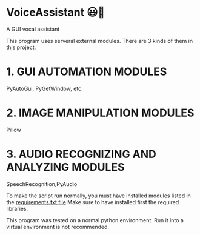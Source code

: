 # VoiceAssistant :smiley::microphone:
A GUI vocal assistant



This program uses serveral external modules. There are 3 kinds of them in this project:


# 1. GUI AUTOMATION MODULES
  PyAutoGui, PyGetWindow, etc.

# 2. IMAGE MANIPULATION MODULES
   Pillow
# 3. AUDIO RECOGNIZING AND ANALYZING MODULES
   SpeechRecognition,PyAudio


To make the script run normally, you must have installed modules listed in the [requirements.txt file](https://github.com/silviosanto6605/VoiceAssistant/blob/master/requirements.txt)
Make sure to have installed first the required libraries.

This program was tested on a normal python environment. Run it into a virtual environment is not recommended.
